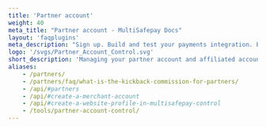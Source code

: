 ```yaml
---
title: 'Partner account'
weight: 40
meta_title: "Partner account - MultiSafepay Docs"
layout: 'faqplugins'
meta_description: "Sign up. Build and test your payments integration. Explore our products and services. Use our API Reference, SDKs, and wrappers. Get support."
logo: '/svgs/Partner_Account_Control.svg'
short_description: 'Managing your partner account and affiliated accounts'
aliases: 
    - /partners/
    - /partners/faq/what-is-the-kickback-commission-for-partners/
    - /api/#partners
    - /api/#create-a-merchant-account
    - /api/#create-a-website-profile-in-multisafepay-control
    - /tools/partner-account-control/
---
```

